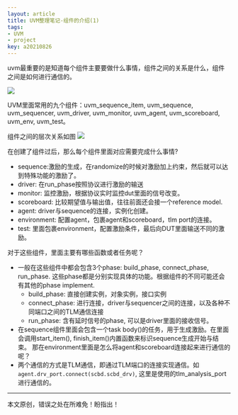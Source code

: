 ```yaml
---
layout: article
title: UVM整理笔记-组件的介绍(1)
tags:
- UVM 
- project
key: a20210826
---
```


uvm最重要的是知道每个组件主要要做什么事情，组件之间的关系是什么，组件之间是如何进行通信的。

<!--more-->

![](https://image-icons.oss-cn-beijing.aliyuncs.com/img/20210904224149.png)

UVM里面常用的九个组件：uvm_sequence_item, uvm_sequence, uvm_sequencer, uvm_driver, uvm_monitor, uvm_agent, uvm_scoreboard, uvm_env, uvm_test。

组件之间的层次关系如图
![](https://image-icons.oss-cn-beijing.aliyuncs.com/img/20210904224207.png)

在创建了组件过后，那么每个组件里面对应需要完成什么事情?
   * sequence:激励的生成，在randomize的时候对激励加上约束，然后就可以达到特殊功能的激励了。
   * driver: 在run_phase按照协议进行激励的输送
   * monitor: 监控激励，根据协议实时监控dut里面的信号改变。
   * scoreboard: 比较期望值与输出值，往往前面还会接一个reference model.
   * agent: driver与sequence的连接，实例化创建。
   * environment: 配置agent，包裹agent和scoreboard，tlm port的连接。
   * test: 里面包裹environment，配置激励条件，最后向DUT里面输送不同的激励。

对于这些组件，里面主要有哪些函数或者任务呢？
   * 一般在这些组件中都会包含3个phase: build_phase, connect_phase, run_phase. 这些phase都是分别实现具体的功能。根据组件的不同可能还会有其他的phase implement.
       * build_phase: 直接创建实例，对象实例，接口实例
       * connect_phase: 进行连接，driver与sequencer之间的连接，以及各种不同端口之间的TLM通信连接
       * run_phase: 含有延时信号的phase, 可以是driver里面的接收信号。
   * 在sequence组件里面会包含一个task body()的任务，用于生成激励。在里面会调用start_item(), finish_item()内置函数来标识sequence生成开始与结束。
那在environment里面是怎么将agent和scoreboard连接起来进行通信的呢？
   * 两个通信的方式是TLM通信，即通过TLM端口的连接实现通信。如
`agent.drv_port.connect(scbd.scbd_drv)`, 这里是使用的tlm_analysis_port进行通信的。

---
本文原创，错误之处在所难免！盼指出！
